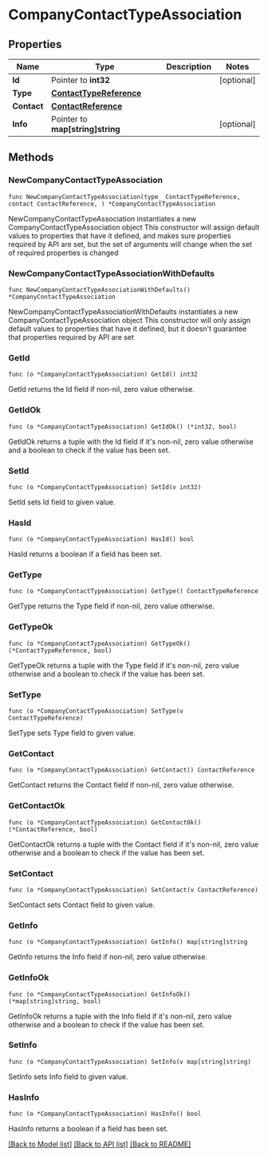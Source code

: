 # CompanyContactTypeAssociation

## Properties

Name | Type | Description | Notes
------------ | ------------- | ------------- | -------------
**Id** | Pointer to **int32** |  | [optional] 
**Type** | [**ContactTypeReference**](ContactTypeReference.md) |  | 
**Contact** | [**ContactReference**](ContactReference.md) |  | 
**Info** | Pointer to **map[string]string** |  | [optional] 

## Methods

### NewCompanyContactTypeAssociation

`func NewCompanyContactTypeAssociation(type_ ContactTypeReference, contact ContactReference, ) *CompanyContactTypeAssociation`

NewCompanyContactTypeAssociation instantiates a new CompanyContactTypeAssociation object
This constructor will assign default values to properties that have it defined,
and makes sure properties required by API are set, but the set of arguments
will change when the set of required properties is changed

### NewCompanyContactTypeAssociationWithDefaults

`func NewCompanyContactTypeAssociationWithDefaults() *CompanyContactTypeAssociation`

NewCompanyContactTypeAssociationWithDefaults instantiates a new CompanyContactTypeAssociation object
This constructor will only assign default values to properties that have it defined,
but it doesn't guarantee that properties required by API are set

### GetId

`func (o *CompanyContactTypeAssociation) GetId() int32`

GetId returns the Id field if non-nil, zero value otherwise.

### GetIdOk

`func (o *CompanyContactTypeAssociation) GetIdOk() (*int32, bool)`

GetIdOk returns a tuple with the Id field if it's non-nil, zero value otherwise
and a boolean to check if the value has been set.

### SetId

`func (o *CompanyContactTypeAssociation) SetId(v int32)`

SetId sets Id field to given value.

### HasId

`func (o *CompanyContactTypeAssociation) HasId() bool`

HasId returns a boolean if a field has been set.

### GetType

`func (o *CompanyContactTypeAssociation) GetType() ContactTypeReference`

GetType returns the Type field if non-nil, zero value otherwise.

### GetTypeOk

`func (o *CompanyContactTypeAssociation) GetTypeOk() (*ContactTypeReference, bool)`

GetTypeOk returns a tuple with the Type field if it's non-nil, zero value otherwise
and a boolean to check if the value has been set.

### SetType

`func (o *CompanyContactTypeAssociation) SetType(v ContactTypeReference)`

SetType sets Type field to given value.


### GetContact

`func (o *CompanyContactTypeAssociation) GetContact() ContactReference`

GetContact returns the Contact field if non-nil, zero value otherwise.

### GetContactOk

`func (o *CompanyContactTypeAssociation) GetContactOk() (*ContactReference, bool)`

GetContactOk returns a tuple with the Contact field if it's non-nil, zero value otherwise
and a boolean to check if the value has been set.

### SetContact

`func (o *CompanyContactTypeAssociation) SetContact(v ContactReference)`

SetContact sets Contact field to given value.


### GetInfo

`func (o *CompanyContactTypeAssociation) GetInfo() map[string]string`

GetInfo returns the Info field if non-nil, zero value otherwise.

### GetInfoOk

`func (o *CompanyContactTypeAssociation) GetInfoOk() (*map[string]string, bool)`

GetInfoOk returns a tuple with the Info field if it's non-nil, zero value otherwise
and a boolean to check if the value has been set.

### SetInfo

`func (o *CompanyContactTypeAssociation) SetInfo(v map[string]string)`

SetInfo sets Info field to given value.

### HasInfo

`func (o *CompanyContactTypeAssociation) HasInfo() bool`

HasInfo returns a boolean if a field has been set.


[[Back to Model list]](../README.md#documentation-for-models) [[Back to API list]](../README.md#documentation-for-api-endpoints) [[Back to README]](../README.md)


